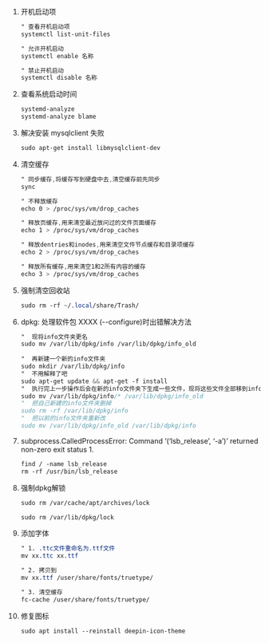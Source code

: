 1. 开机启动项

    ```scss
    " 查看开机启动项
    systemctl list-unit-files
    
    " 允许开机启动
    systemctl enable 名称
    
    " 禁止开机启动
    systemctl disable 名称
    ```

2. 查看系统启动时间

    ```scss
    systemd-analyze
    systemd-analyze blame
    ```
    
5. 解决安装 mysqlclient 失败

    ```scss
    sudo apt-get install libmysqlclient-dev
    ```
    
4. 清空缓存

    ```scss
    " 同步缓存,将缓存写到硬盘中去,清空缓存前先同步
    sync
    
    " 不释放缓存
    echo 0 > /proc/sys/vm/drop_caches
    
    " 释放页缓存,用来清空最近放问过的文件页面缓存
    echo 1 > /proc/sys/vm/drop_caches
    
    " 释放dentries和inodes,用来清空文件节点缓存和目录项缓存
    echo 2 > /proc/sys/vm/drop_caches
    
    " 释放所有缓存,用来清空1和2所有内容的缓存
    echo 3 > /proc/sys/vm/drop_caches
    ```

     

5. 强制清空回收站

    ```scss
    sudo rm -rf ~/.local/share/Trash/
    ```

6. dpkg: 处理软件包 XXXX (--configure)时出错解决方法

    ```scss
    "  现将info文件夹更名
    sudo mv /var/lib/dpkg/info /var/lib/dpkg/info_old
     
    "  再新建一个新的info文件夹
    sudo mkdir /var/lib/dpkg/info
    "  不用解释了吧
    sudo apt-get update && apt-get -f install
    "  执行完上一步操作后会在新的info文件夹下生成一些文件，现将这些文件全部移到info_old文件夹下
    sudo mv /var/lib/dpkg/info/* /var/lib/dpkg/info_old
    "  把自己新建的info文件夹删掉
    sudo rm -rf /var/lib/dpkg/info
    "  把以前的info文件夹重新改
    sudo mv /var/lib/dpkg/info_old /var/lib/dpkg/info
    ```

7. subprocess.CalledProcessError: Command ‘(‘lsb_release’, ‘-a’)’ returned non-zero exit status 1.

    ```scss
    find / -name lsb_release
    rm -rf /usr/bin/lsb_release
    ```

8. 强制dpkg解锁

    ```scss
    sudo rm /var/cache/apt/archives/lock
    
    sudo rm /var/lib/dpkg/lock
    ```

9. 添加字体

    ```scss
    " 1. .ttc文件重命名为.ttf文件
    mv xx.ttc xx.ttf
    
    " 2. 拷贝到
    mv xx.ttf /user/share/fonts/truetype/
    
    " 3. 清空缓存
    fc-cache /user/share/fonts/truetype/
    ```
    
10. 修复图标

    ```
    sudo apt install --reinstall deepin-icon-theme
    ```

    
